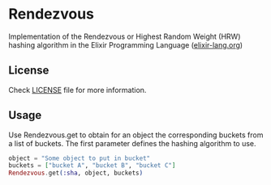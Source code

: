 Rendezvous
==========

Implementation of the Rendezvous or Highest Random Weight (HRW) hashing algorithm in the Elixir Programming Language ([elixir-lang.org](http://elixir-lang.org))


## License

Check [LICENSE](LICENSE) file for more information.

## Usage

Use Rendezvous.get to obtain for an object the corresponding buckets from a list of buckets. The first parameter defines the hashing algorithm to use.

```elixir
object = "Some object to put in bucket"
buckets = ["bucket A", "bucket B", "bucket C"]
Rendezvous.get(:sha, object, buckets)
```
